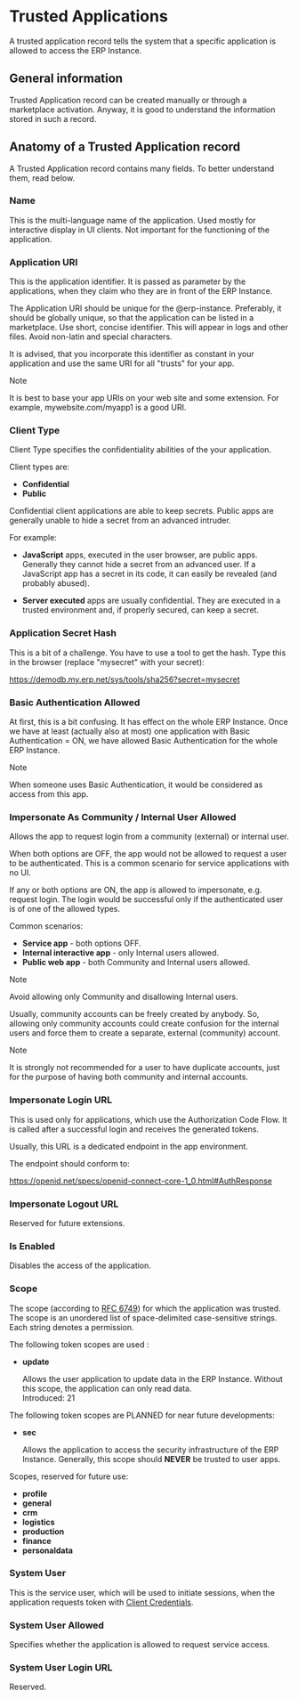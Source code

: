 # Trusted Applications

A trusted application record tells the system that a specific application is allowed to access the ERP Instance.

## General information

Trusted Application record can be created manually or through a marketplace activation.
Anyway, it is good to understand the information stored in such a record.

## Anatomy of a Trusted Application record

A Trusted Application record contains many fields.
To better understand them, read below.

### Name

This is the multi-language name of the application.
Used mostly for interactive display in UI clients.
Not important for the functioning of the application.

### Application URI

This is the application identifier.
It is passed as parameter by the applications, when they claim who they are in front of the ERP Instance.

The Application URI should be unique for the @erp-instance.
Preferably, it should be globally unique, so that the application can be listed in a marketplace.
Use short, concise identifier.
This will appear in logs and other files.
Avoid non-latin and special characters.

It is advised, that you incorporate this identifier as constant in your application and use the same URI for all "trusts" for your app.

> [!note]
> It is best to base your app URIs on your web site and some extension.
> For example, mywebsite.com/myapp1 is a good URI.

### Client Type

Client Type specifies the confidentiality abilities of the your application.

Client types are:

- **Confidential**
- **Public**

Confidential client applications are able to keep secrets. Public apps are generally unable to hide a secret from an advanced intruder.

For example:

- **JavaScript** apps, executed in the user browser, are public apps.
Generally they cannot hide a secret from an advanced user.
If a JavaScript app has a secret in its code, it can easily be revealed (and probably abused).

- **Server executed** apps are usually confidential.
They are executed in a trusted environment and, if properly secured, can keep a secret.

### Application Secret Hash

This is a bit of a challenge.
You have to use a tool to get the hash.
Type this in the browser (replace "mysecret" with your secret):

<https://demodb.my.erp.net/sys/tools/sha256?secret=mysecret>

### Basic Authentication Allowed

At first, this is a bit confusing.
It has effect on the whole ERP Instance.
Once we have at least (actually also at most) one application with Basic Authentication = ON, we have allowed Basic Authentication for the whole ERP Instance.

> [!note]
>When someone uses Basic Authentication, it would be considered as access from this app.

### Impersonate As Community / Internal User Allowed

Allows the app to request login from a community (external) or internal user.

When both options are OFF, the app would not be allowed to request a user to be authenticated.
This is a common scenario for service applications with no UI.

If any or both options are ON, the app is allowed to impersonate, e.g. request login.
The login would be successful only if the authenticated user is of one of the allowed types.

Common scenarios:

- **Service app** - both options OFF.
- **Internal interactive app** - only Internal users allowed.
- **Public web app** - both Community and Internal users allowed.

> [!note]
> Avoid allowing only Community and disallowing Internal users.

Usually, community accounts can be freely created by anybody.
So, allowing only community accounts could create confusion for the internal users and force them to create a separate, external (community) account.

> [!note]
> It is strongly not recommended for a user to have duplicate accounts, just for the purpose of having both community and internal accounts.

### Impersonate Login URL

This is used only for applications, which use the Authorization Code Flow.
It is called after a successful login and receives the generated tokens.

Usually, this URL is a dedicated endpoint in the app environment.

The endpoint should conform to:

<https://openid.net/specs/openid-connect-core-1_0.html#AuthResponse>

### Impersonate Logout URL

Reserved for future extensions.

### Is Enabled

Disables the access of the application.

### Scope

The scope (according to [RFC 6749](https://tools.ietf.org/html/rfc6749#section-3.3)) for which the application was trusted.
The scope is an unordered list of space-delimited case-sensitive strings.
Each string denotes a permission.

The following token scopes are used :

- **update**

  Allows the user application to update data in the ERP Instance.
  Without this scope, the application can only read data.  
  Introduced: 21


The following token scopes are PLANNED for near future developments:

- **sec**

  Allows the application to access the security infrastructure of the ERP Instance.
  Generally, this scope should **NEVER** be trusted to user apps.

Scopes, reserved for future use:

- **profile**
- **general**
- **crm**
- **logistics**
- **production**
- **finance**
- **personaldata**

### System User

This is the service user, which will be used to initiate sessions, when the application requests token with [Client Credentials](authentication-flows.md#client-credentials).

### System User Allowed

Specifies whether the application is allowed to request service access.

### System User Login URL

Reserved.
